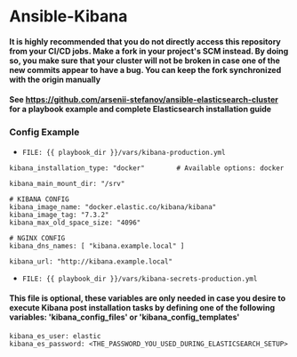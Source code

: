 Ansible-Kibana
=========

#### It is highly recommended that you do not directly access this repository from your CI/CD jobs. Make a fork in your project's SCM instead. By doing so, you make sure that your cluster will not be broken in case one of the new commits appear to have a bug. You can keep the fork synchronized with the origin manually

#### See https://github.com/arsenii-stefanov/ansible-elasticsearch-cluster for a playbook example and complete Elasticsearch installation guide

### Config Example

* `FILE: {{ playbook_dir }}/vars/kibana-production.yml`

```
kibana_installation_type: "docker"        # Available options: docker

kibana_main_mount_dir: "/srv"

# KIBANA CONFIG
kibana_image_name: "docker.elastic.co/kibana/kibana"
kibana_image_tag: "7.3.2"
kibana_max_old_space_size: "4096"

# NGINX CONFIG
kibana_dns_names: [ "kibana.example.local" ]

kibana_url: "http://kibana.example.local"
```

* `FILE: {{ playbook_dir }}/vars/kibana-secrets-production.yml`

#### This file is optional, these variables are only needed in case you desire to execute Kibana post installation tasks by defining one of the following variables: 'kibana_config_files' or 'kibana_config_templates'

```
kibana_es_user: elastic
kibana_es_password: <THE_PASSWORD_YOU_USED_DURING_ELASTICSEARCH_SETUP>
```
